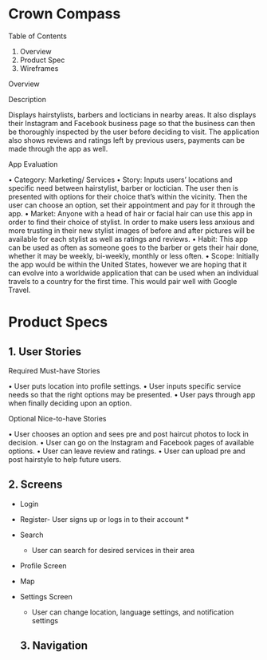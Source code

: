 # Crown Compass

Table of Contents
1. Overview 
2. Product Spec
3. Wireframes

Overview

Description 

Displays hairstylists, barbers and locticians in nearby areas. It also displays their Instagram and Facebook business page so that the business can then be thoroughly inspected by the user before deciding to visit. The application also shows reviews and ratings left by previous users, payments can be made through the app as well. 

App Evaluation

•	Category: Marketing/ Services
•	Story: Inputs users’ locations and specific need between hairstylist, barber or loctician. The user then is presented with options for their choice that’s within the vicinity. Then the user can choose an option, set their appointment and pay for it through the app. 
•	Market: Anyone with a head of hair or facial hair can use this app in order to find their choice of stylist. In order to make users less anxious and more trusting in their new stylist images of before and after pictures will be available for each stylist as well as ratings and reviews. 
•	Habit: This app can be used as often as someone goes to the barber or gets their hair done, whether it may be weekly, bi-weekly, monthly or less often. 
•	Scope: Initially the app would be within the United States, however we are hoping that it can evolve into a worldwide application that can be used when an individual travels to a country for the first time. This would pair well with Google Travel. 


# Product Specs
## 1. User Stories
Required Must-have Stories

•	User puts location into profile settings.
•	User inputs specific service needs so that the right options may be presented.
•	User pays through app when finally deciding upon an option.

 Optional Nice-to-have Stories
 
•	User chooses an option and sees pre and post haircut photos to lock in decision.
•	User can go on the Instagram and Facebook pages of available options.
•	User can leave review and ratings.
•	User can upload pre and post hairstyle to help future users.

## 2. Screens
* Login
* Register- User signs up or logs in to their account
  *
  
* Search
  * User can search for desired services in their area
* Profile Screen
* Map
* Settings Screen
  * User can change location, language settings, and notification settings

  ## 3. Navigation

  


